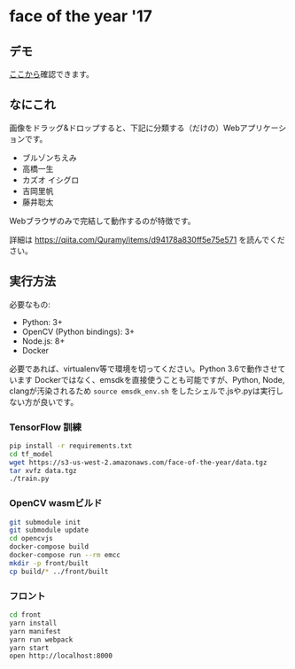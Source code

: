 # face of the year '17

## デモ
[ここから](https://quramy.github.io/face_of_the_year/)確認できます。

## なにこれ
画像をドラッグ&ドロップすると、下記に分類する（だけの）Webアプリケーションです。

- ブルゾンちえみ
- 高橋一生
- カズオ イシグロ
- 吉岡里帆
- 藤井聡太

Webブラウザのみで完結して動作するのが特徴です。

詳細は https://qiita.com/Quramy/items/d94178a830ff5e75e571 を読んでください。

## 実行方法

必要なもの:

- Python: 3+
- OpenCV (Python bindings): 3+
- Node.js: 8+
- Docker

必要であれば、virtualenv等で環境を切ってください。Python 3.6で動作させています
Dockerではなく、emsdkを直接使うことも可能ですが、Python, Node, clangが汚染されるため `source emsdk_env.sh` をしたシェルで.jsや.pyは実行しない方が良いです。

### TensorFlow 訓練

```sh
pip install -r requirements.txt
cd tf_model
wget https://s3-us-west-2.amazonaws.com/face-of-the-year/data.tgz
tar xvfz data.tgz
./train.py
```

### OpenCV wasmビルド

```sh
git submodule init
git submodule update
cd opencvjs
docker-compose build
docker-compose run --rm emcc
mkdir -p front/built
cp build/* ../front/built
```

### フロント

```sh
cd front
yarn install
yarn manifest
yarn run webpack
yarn start
open http://localhost:8000
```
